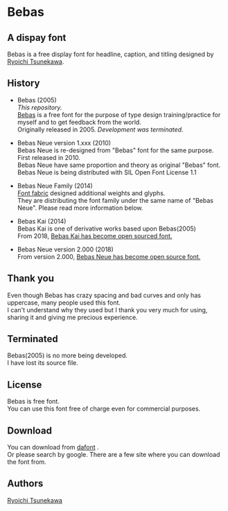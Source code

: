 # Bebas

## A dispay font

Bebas is a free display font for headline, caption, and titling designed by [Ryoichi Tsunekawa](http://dharmatype.com).   


## History

*  Bebas (2005)  
*This repository.*  
[Bebas](https://www.dafont.com/bebas.font) is a free font for the purpose of type design training/practice for myself and to get feedback from the world.  
Originally released in 2005. *Development was terminated.*

* Bebas Neue version 1.xxx (2010)  
Bebas Neue is re-designed from "Bebas" font for the same purpose. First released in 2010.  
Bebas Neue have same proportion and theory as original "Bebas" font.  
Bebas Neue is being distributed with SIL Open Font License 1.1   

* Bebas Neue Family (2014)  
[Font fabric](http://www.fontfabric.com/bebas-neue/) designed additional weights and glyphs.  
They are distributing the font family under the same name of "Bebas Neue". Please read more information below.  

* Bebas Kai (2014)  
Bebas Kai is one of derivative works based upon Bebas(2005)  
From 2018, [Bebas Kai has become open sourced font.](http://dharmatype.com/post/101249890972/bebas-kai)   

* Bebas Neue version 2.000 (2018)  
From version 2.000, [Bebas Neue has become open source font.](https://github.com/dharmatype/Bebas-Neue)   

## Thank you  
Even though Bebas has crazy spacing and bad curves and only has uppercase, many people used this font.  
I can't understand why they used but I thank you very much for using, sharing it and giving me precious experience.

## Terminated  
Bebas(2005) is no more being developed.  
I have lost its source file.  

## License

Bebas is free font.  
You can use this font free of charge even for commercial purposes.

## Download
You can download from [dafont](https://www.dafont.com/bebas.font) .  
Or please search by google. There are a few site where you can download the font from.

## Authors

[Ryoichi Tsunekawa](http://dharmatype.com)  
